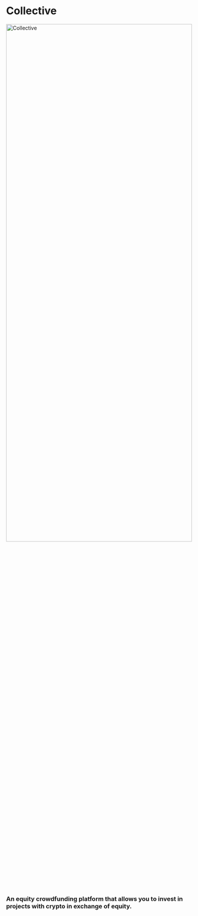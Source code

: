 <h1>Collective</h1>


<img src="https://github.com/sagarparker/Collective/blob/main/assets/ScreenShots/Cover.png" alt="Collective" width="100%" height="60%"/>

<h3>An equity crowdfunding platform that allows you to invest in projects with crypto in exchange of equity.</h3>
